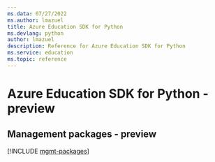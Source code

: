 ```yaml
---
ms.data: 07/27/2022
ms.author: lmazuel
title: Azure Education SDK for Python
ms.devlang: python
author: lmazuel
description: Reference for Azure Education SDK for Python
ms.service: education
ms.topic: reference
---
```

# Azure Education SDK for Python - preview

## Management packages - preview
[!INCLUDE [mgmt-packages](education-mgmt-index.md)]